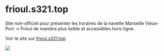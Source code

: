 # frioul.s321.top

Site non-officiel pour présenter les horaires de la navette Marseille Vieux-Port → Frioul de manière plus lisible et accessibles hors-ligne.

Voir le site sur [frioul.s321.top](http://frioul.s321.top)

![](https://i.imgur.com/wP3ofFP.png)
